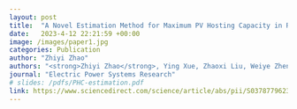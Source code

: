 ```yaml
---
layout: post
title:  "A Novel Estimation Method for Maximum PV Hosting Capacity in Radial Distribution Networks using Bus Voltage and Electrical Distance"
date:   2023-4-12 22:21:59 +00:00
image: /images/paper1.jpg
categories: Publication
author: "Zhiyi Zhao"
authors: "<strong>Zhiyi Zhao</strong>, Ying Xue, Zhaoxi Liu, Weiye Zheng, Shuyin Duan, Lei Yu"
journal: "Electric Power Systems Research"
# slides: /pdfs/PHC-estimation.pdf
link: https://www.sciencedirect.com/science/article/abs/pii/S0378779623006806
---
```

